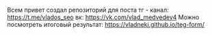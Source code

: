 Всем привет создал репозиторий для поста 
тг - канал: https://t.me/vlados_seo 
вк: https://vk.com/vlad_medvedev4 
Можно посмотреть итоговый результат:  https://vladneki.github.io/teg-form/
